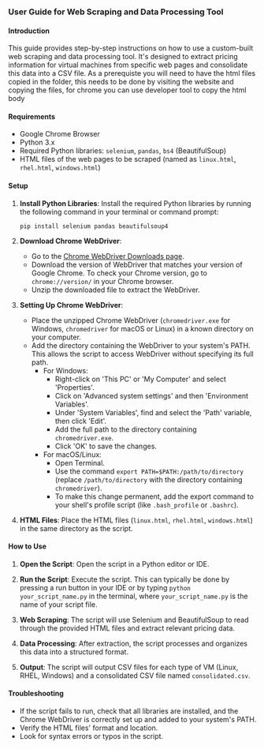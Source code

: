### User Guide for Web Scraping and Data Processing Tool

#### Introduction
This guide provides step-by-step instructions on how to use a custom-built web scraping and data processing tool. It's designed to extract pricing information for virtual machines from specific web pages and consolidate this data into a CSV file. As a prerequiste you will need to have the html files copied in the folder, this needs to be done by visiting the website and copying the files, for chrome you can use developer tool to copy the html body 

#### Requirements
- Google Chrome Browser
- Python 3.x
- Required Python libraries: `selenium`, `pandas`, `bs4` (BeautifulSoup)
- HTML files of the web pages to be scraped (named as `linux.html`, `rhel.html`, `windows.html`)

#### Setup
1. **Install Python Libraries**: 
   Install the required Python libraries by running the following command in your terminal or command prompt:
   ```
   pip install selenium pandas beautifulsoup4
   ```

2. **Download Chrome WebDriver**:
   - Go to the [Chrome WebDriver Downloads page](https://sites.google.com/chromium.org/driver/).
   - Download the version of WebDriver that matches your version of Google Chrome. To check your Chrome version, go to `chrome://version/` in your Chrome browser.
   - Unzip the downloaded file to extract the WebDriver.

3. **Setting Up Chrome WebDriver**:
   - Place the unzipped Chrome WebDriver (`chromedriver.exe` for Windows, `chromedriver` for macOS or Linux) in a known directory on your computer.
   - Add the directory containing the WebDriver to your system's PATH. This allows the script to access WebDriver without specifying its full path.
      - For Windows:
        - Right-click on 'This PC' or 'My Computer' and select 'Properties'.
        - Click on 'Advanced system settings' and then 'Environment Variables'.
        - Under 'System Variables', find and select the 'Path' variable, then click 'Edit'.
        - Add the full path to the directory containing `chromedriver.exe`.
        - Click 'OK' to save the changes.
      - For macOS/Linux:
        - Open Terminal.
        - Use the command `export PATH=$PATH:/path/to/directory` (replace `/path/to/directory` with the directory containing `chromedriver`).
        - To make this change permanent, add the export command to your shell's profile script (like `.bash_profile` or `.bashrc`).

4. **HTML Files**: 
   Place the HTML files (`linux.html`, `rhel.html`, `windows.html`) in the same directory as the script.

#### How to Use
1. **Open the Script**: Open the script in a Python editor or IDE.

2. **Run the Script**: Execute the script. This can typically be done by pressing a run button in your IDE or by typing `python your_script_name.py` in the terminal, where `your_script_name.py` is the name of your script file.

3. **Web Scraping**: The script will use Selenium and BeautifulSoup to read through the provided HTML files and extract relevant pricing data.

4. **Data Processing**: After extraction, the script processes and organizes this data into a structured format.

5. **Output**: The script will output CSV files for each type of VM (Linux, RHEL, Windows) and a consolidated CSV file named `consolidated.csv`.

#### Troubleshooting
- If the script fails to run, check that all libraries are installed, and the Chrome WebDriver is correctly set up and added to your system's PATH.
- Verify the HTML files' format and location.
- Look for syntax errors or typos in the script.

